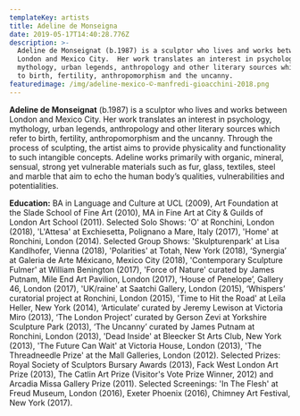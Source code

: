 ```yaml
---
templateKey: artists
title: Adeline de Monseigna
date: 2019-05-17T14:40:28.776Z
description: >-
  Adeline de Monseignat (b.1987) is a sculptor who lives and works between
  London and Mexico City.  Her work translates an interest in psychology,
  mythology, urban legends, anthropology and other literary sources which refer
  to birth, fertility, anthropomorphism and the uncanny.
featuredimage: /img/adeline-mexico-©-manfredi-gioacchini-2018.png
---
```

**Adeline de Monseignat** (b.1987) is a sculptor who lives and works between London and Mexico City.  Her work translates an interest in psychology, mythology, urban legends, anthropology and other literary sources which refer to birth, fertility, anthropomorphism and the uncanny.  Through the process of sculpting, the artist aims to provide physicality and functionality to such intangible concepts.  Adeline works primarily with organic, mineral, sensual, strong yet vulnerable materials such as fur, glass, textiles, steel and marble that aim to echo the human body’s qualities, vulnerabilities and potentialities.

**Education:**  BA in Language and Culture at UCL (2009), Art Foundation at the Slade School of Fine Art (2010), MA in Fine Art at City & Guilds of London Art School (2011).  Selected Solo Shows: 'O' at Ronchini, London (2018), 'L'Attesa' at Exchiesetta, Polignano a Mare, Italy (2017), 'Home' at Ronchini, London (2014).  Selected Group Shows: 'Skulpturenpark' at Lisa Kandlhofer, Vienna (2018), 'Polarities' at Totah, New York (2018), ‘Synergia’ at Galeria de Arte Méxicano, Mexico City (2018), 'Contemporary Sculpture Fulmer' at William Benington (2017), 'Force of Nature' curated by James Putnam, Mile End Art Pavilion, London (2017), ‘House of Penelope’, Gallery 46, London (2017), 'UK/raine' at Saatchi Gallery, London (2015), ‘Whispers’ curatorial project at Ronchini, London (2015), 'Time to Hit the Road' at Leila Heller, New York (2014), ‘Articulate’ curated by Jeremy Lewison at Victoria Miro (2013), ‘The London Project’ curated by Gerson Zevi at Yorkshire Sculpture Park (2013), ‘The Uncanny’ curated by James Putnam at Ronchini, London (2013), 'Dead Inside' at Bleecker St Arts Club, New York (2013), 'The Future Can Wait' at Victoria House, London (2013), 'The Threadneedle Prize' at the Mall Galleries, London (2012). Selected Prizes: Royal Society of Sculptors Bursary Awards (2013), Fack West London Art Prize (2013), The Catlin Art Prize (Visitor's Vote Prize Winner, 2012) and Arcadia Missa Gallery Prize (2011). Selected Screenings: 'In The Flesh' at Freud Museum, London (2016), Exeter Phoenix (2016), Chimney Art Festival, New York (2017).
